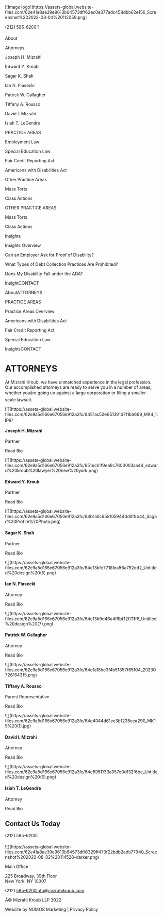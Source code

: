 ![Image logo](https://assets-global.website-
files.com/62e41a8ae39e9613b64573df/62ec0e377adc458dbb62e150_Screenshot%202022-08-04%20112059.png)

(212) 595-6200 ï

About

Attorneys

Joseph H. Mizrahi

Edward Y. Kroub

Sagar K. Shah

Ian N. Piasecki

Patrick W. Gallagher

Tiffany A. Rousso

David I. Mizrahi

Isiah T. LeGendre

PRACTICE AREAS

Employment Law

Special Education Law

Fair Credit Reporting Act

Americans with Disabilities Act

Other Practice Areas

Mass Torts

Class Actions

OTHER PRACTICE AREAS

Mass Torts

Class Actions

Insights

Insights Overview

Can an Employer Ask for Proof of Disability?

What Types of Debt Collection Practices Are Prohibited?

Does My Disability Fall under the ADA?

InsightCONTACT

AboutATTORNEYS  

PRACTICE AREAS

Practice Areas Overview

Americans with Disabilities Act

Fair Credit Reporting Act

Special Education Law

InsightsCONTACT

# ATTORNEYS

At Mizrahi Kroub, we have unmatched experience in the legal profession. Our
accomplished attorneys are ready to serve you in a number of areas, whether
youâre going up against a large corporation or filing a smaller-scale
lawsuit.

![](https://assets-global.website-
files.com/62e9a5d166e67056e912a3fc/6451ac52e651391d7f1bb669_MK4_1.jpg)

#### Joseph H. Mizrahi

Partner

Read Bio

![](https://assets-global.website-
files.com/62e9a5d166e67056e912a3fc/651ecb1f9ea9c7603003aa44_edward%20kroub%20lawyer%20new%20york.png)

#### Edward Y. Kroub

Partner

Read Bio

![](https://assets-global.website-
files.com/62e9a5d166e67056e912a3fc/64b1a0c658f05944dd0f9b44_Sagar%20Profile%20Photo.png)

#### Sagar K. Shah

Partner

Read Bio

![](https://assets-global.website-
files.com/62e9a5d166e67056e912a3fc/64c13bfc7718fea56a792dd2_Untitled%20design%20\(5\).png)

#### Ian N. Piasecki

Attorney

Read Bio

![](https://assets-global.website-
files.com/62e9a5d166e67056e912a3fc/64c13b9d46a4f8bf12f711f6_Untitled%20design%20\(7\).png)

#### Patrick W. Gallagher

Attorney

Read Bio

![](https://assets-global.website-
files.com/62e9a5d166e67056e912a3fc/64c1a18bc3f4b51357f65104_20230726164315.png)

#### Tiffany A. Rousso

Parent Representative

Read Bio

![](https://assets-global.website-
files.com/62e9a5d166e67056e912a3fc/64c4044d61ee3bf238eea290_MK15%20\(1\).jpg)

#### David I. Mizrahi

Attorney

Read Bio

![](https://assets-global.website-
files.com/62e9a5d166e67056e912a3fc/64c8051133a057e0df32f6be_Untitled%20design%20\(6\).png)

#### Isiah T. LeGendre

Attorney

Read Bio

## Contact Us Today

(212) 595-6200ï

![](https://assets-global.website-
files.com/62e41a8ae39e9613b64573df/6329ff473f22bdb2adb77940_Screenshot%202022-08-02%20114528-darker.png)

Main Office

225 Broadway, 39th Floor  
New York, NY 10007

(212) 595-6200info@mizrahikroub.com

Â© Mizrahi Kroub LLP 2022

Website by NOMOS Marketing | Privacy Policy

